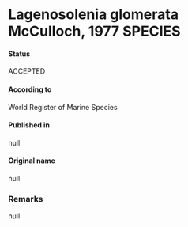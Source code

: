 Lagenosolenia glomerata McCulloch, 1977 SPECIES
=======

#### Status
ACCEPTED

#### According to
World Register of Marine Species

#### Published in
null

#### Original name
null

### Remarks
null